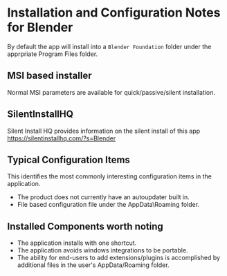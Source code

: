 # Installation and Configuration Notes for Blender
By default the app will install into a `Blender Foundation` folder under the apprpriate Program Files folder.


## MSI based installer

Normal MSI parameters are available for quick/passive/silent installation.

## SilentInstallHQ
Silent Install HQ provides information on the silent install of this app https://silentinstallhq.com/?s=Blender

## Typical Configuration Items 

This identifies the most commonly interesting configuration items in the application.

* The product does not currently have an autoupdater built in.
* File based configuration file under the AppData\Roaming folder.

## Installed Components worth noting

* The application installs with one shortcut.
* The application avoids windows integrations to be portable.  
* The ability for end-users to add extensions/plugins is accomplished by additional files in the user's AppData/Roaming folder.